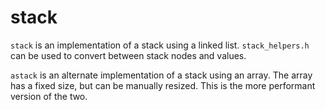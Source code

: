 # stack

`stack` is an implementation of a stack using a linked list. `stack_helpers.h`
can be used to convert between stack nodes and values.

`astack` is an alternate implementation of a stack using an array. The
array has a fixed size, but can be manually resized. This is the more
performant version of the two.

